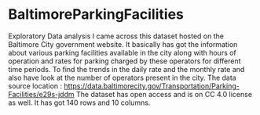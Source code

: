 # BaltimoreParkingFacilities
Exploratory Data analysis 
I came across this dataset hosted on the Baltimore City government website. 
It basically has got the information about various parking facilities available in the city along with hours 
of operation and rates for parking charged by these operators for different time periods. To find the trends 
in the daily rate and the monthly rate and also have look at the number of operators present in the city. 
The data source location : https://data.baltimorecity.gov/Transportation/Parking-Facilities/e29s-jddm 
The dataset has open access and is on CC 4.0 license as well. It has got 140 rows and 10 columns.

